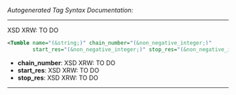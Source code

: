 <!-- THIS IS AN AUTOGENERATED FILE: Don't edit it directly, instead change the schema definition in the code itself. -->

_Autogenerated Tag Syntax Documentation:_

---
XSD XRW: TO DO

```xml
<Tumble name="(&string;)" chain_number="(&non_negative_integer;)"
        start_res="(&non_negative_integer;)" stop_res="(&non_negative_integer;)" />
```

-   **chain_number**: XSD XRW: TO DO
-   **start_res**: XSD XRW: TO DO
-   **stop_res**: XSD XRW: TO DO

---
